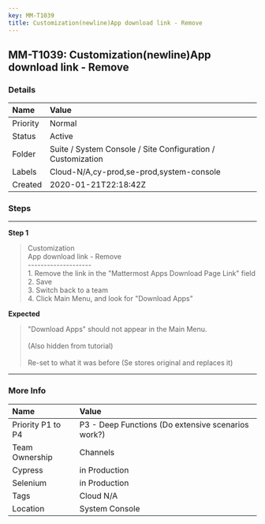 ```yaml
---
key: MM-T1039
title: Customization(newline)App download link - Remove
---
```


## MM-T1039: Customization(newline)App download link - Remove

### Details

| Name     | Value                                                       |
| :------- | :---------------------------------------------------------- |
| Priority | Normal                                                      |
| Status   | Active                                                      |
| Folder   | Suite / System Console / Site Configuration / Customization |
| Labels   | Cloud-N/A,cy-prod,se-prod,system-console                    |
| Created  | 2020-01-21T22:18:42Z                                        |

### Steps

<hr/>

**Step 1**

> <article>Customization<br />App download link - Remove<br />--------------------<br />1. Remove the link in the &quot;Mattermost Apps Download Page Link&quot; field <br />2. Save<br />3. Switch back to a team<br />4. Click Main Menu, and look for &quot;Download Apps&quot;</article>

**Expected**

> <article>&quot;Download Apps&quot; should not appear in the Main Menu.<br /><br />(Also hidden from tutorial)<br /><br />Re-set to what it was before (Se stores original and replaces it)</article>

<hr/>

### More Info

| Name              | Value                                              |
| :---------------- | :------------------------------------------------- |
| Priority P1 to P4 | P3 - Deep Functions (Do extensive scenarios work?) |
| Team Ownership    | Channels                                           |
| Cypress           | in Production                                      |
| Selenium          | in Production                                      |
| Tags              | Cloud N/A                                          |
| Location          | System Console                                     |
